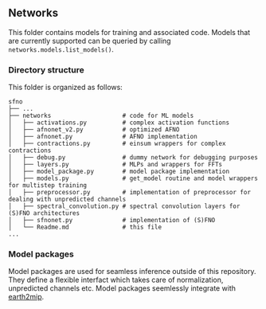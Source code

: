 <!-- markdownlint-disable -->
## Networks

This folder contains models for training and associated code. Models that are currently supported can be queried by calling `networks.models.list_models()`.

### Directory structure
This folder is organized as follows:

```
sfno
├── ...
├── networks                    # code for ML models
│   ├── activations.py          # complex activation functions
│   ├── afnonet_v2.py           # optimized AFNO
│   ├── afnonet.py              # AFNO implementation
│   ├── contractions.py         # einsum wrappers for complex contractions
│   ├── debug.py                # dummy network for debugging purposes
│   ├── layers.py               # MLPs and wrappers for FFTs
│   ├── model_package.py        # model package implementation
│   ├── models.py               # get_model routine and model wrappers for multistep training
│   ├── preprocessor.py         # implementation of preprocessor for dealing with unpredicted channels
│   ├── spectral_convolution.py # spectral convolution layers for (S)FNO architectures
│   ├── sfnonet.py              # implementation of (S)FNO
│   └── Readme.md               # this file
...

```

### Model packages

Model packages are used for seamless inference outside of this repository. They define a flexible interfact which takes care of normalization, unpredicted channels etc. Model packages seemlessly integrate with [earth2mip](https://github.com/NVIDIA/earth2mip).

